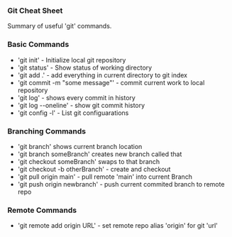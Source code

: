 ### Git Cheat Sheet

Summary of useful 'git' commands.

### Basic Commands
* 'git init' - Initialize local git repository
* 'git status' - Show status of working directory
* 'git add .' - add everything in current directory to git index
* 'git commit -m "some message"' - commit current work to local repository
* 'git log' - shows every commit in history
* 'git log --oneline' - show git commit history
* 'git config -l' -  List git configuarations

### Branching Commands
* 'git branch' shows current branch location
* 'git branch someBranch' creates new branch called that
* 'git checkout someBranch' swaps to that branch
* 'git checkout -b otherBranch' - create and checkout
* 'git pull origin main' - pull remote 'main' into current Branch
* 'git push origin newbranch' - push current commited branch to remote repo

### Remote Commands
* 'git remote add origin URL' - set remote repo alias 'origin' for git 'url'
